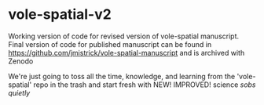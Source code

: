 # vole-spatial-v2
Working version of code for revised version of vole-spatial manuscript. Final version of code for published manuscript can be found in https://github.com/jmistrick/vole-spatial-manuscript and is archived with Zenodo 

We're just going to toss all the time, knowledge, and learning from the 'vole-spatial' repo in the trash and start fresh with NEW! IMPROVED! science *sobs quietly*
